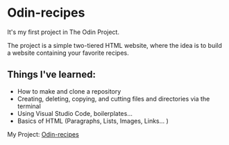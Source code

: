 # Odin-recipes 
  It's my first project in The Odin Project.
  
The project is a simple two-tiered HTML website, where the idea is to build a website containing your favorite recipes.
## Things I've learned:
- How to make and clone a repository
- Creating, deleting, copying, and cutting files and directories via the terminal
- Using Visual Studio Code, boilerplates...
- Basics of HTML (Paragraphs, Lists, Images, Links... )

My Project: [Odin-recipes](file:///home/karim/odin-recipes/index.html)



  
